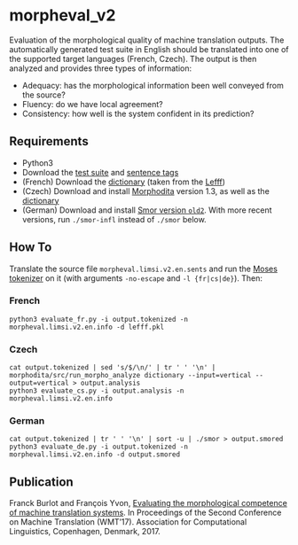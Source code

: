 # morpheval_v2

Evaluation of the morphological quality of machine translation outputs.
The automatically generated test suite in English should be translated
into one of the supported target languages (French, Czech). The output
is then analyzed and provides three types of information:

* Adequacy: has the morphological information been well conveyed from the source?
* Fluency: do we have local agreement?
* Consistency: how well is the system confident in its prediction?

## Requirements

* Python3
* Download the [test suite](https://morpheval.limsi.fr/morpheval.limsi.v2.en.sents) and [sentence tags](https://morpheval.limsi.fr/morpheval.limsi.v2.en.info)
* (French) Download the [dictionary](https://morpheval.limsi.fr/lefff.pkl) (taken from the [Lefff](http://alpage.inria.fr/~sagot/lefff.html))
* (Czech) Download and install [Morphodita](https://github.com/ufal/morphodita/releases/tag/v1.3.0) version 1.3, as well as the [dictionary](https://lindat.mff.cuni.cz/repository/xmlui/handle/11858/00-097C-0000-0023-68D8-1)
* (German) Download and install [Smor version `old2`](https://www.cis.uni-muenchen.de/~schmid/tools/SMOR/data/SMOR-linux-old2.tar.gz). With more recent versions, run `./smor-infl` instead of `./smor` below.

## How To

Translate the source file `morpheval.limsi.v2.en.sents` and run the
[Moses tokenizer](https://github.com/moses-smt/mosesdecoder/blob/master/scripts/tokenizer) on it (with arguments `-no-escape` and `-l {fr|cs|de}`). Then:

### French

`python3 evaluate_fr.py -i output.tokenized -n morpheval.limsi.v2.en.info -d lefff.pkl`

### Czech

`cat output.tokenized | sed 's/$/\n/' | tr ' ' '\n' | morphodita/src/run_morpho_analyze dictionary --input=vertical --output=vertical > output.analysis` <br>
`python3 evaluate_cs.py -i output.analysis -n morpheval.limsi.v2.en.info`

### German

`cat output.tokenized | tr ' ' '\n' | sort -u | ./smor > output.smored` <br>
`python3 evaluate_de.py -i output.tokenized -n morpheval.limsi.v2.en.info -d output.smored`

## Publication

Franck Burlot and François Yvon, [Evaluating the morphological competence of machine translation systems](http://www.statmt.org/wmt17/pdf/WMT05.pdf). In Proceedings of the Second Conference on Machine Translation (WMT’17). Association for Computational Linguistics, Copenhagen, Denmark, 2017.
